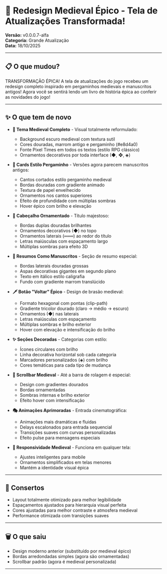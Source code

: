 # 👑 Redesign Medieval Épico - Tela de Atualizações Transformada!

**Versão:** v0.0.0.7-alfa  
**Categoria:** Grande Atualização  
**Data:** 18/10/2025

---

## 📋 O que mudou?

TRANSFORMAÇÃO ÉPICA! A tela de atualizações do jogo recebeu um redesign completo inspirado em pergaminhos medievais e manuscritos antigos! Agora você se sentirá lendo um livro de história épica ao conferir as novidades do jogo!

---

## ✨ O que tem de novo

- **🎨 Tema Medieval Completo** - Visual totalmente reformulado:
  - Background escuro medieval com textura sutil
  - Cores douradas, marrom antigo e pergaminho (#e8d4a0)
  - Fonte Pixel Times em todos os textos (estilo RPG clássico)
  - Ornamentos decorativos por toda interface (◆, ❖, ◈)
  
- **📜 Cards Estilo Pergaminho** - Versões agora parecem manuscritos antigos:
  - Cantos cortados estilo pergaminho medieval
  - Bordas douradas com gradiente animado
  - Textura de papel envelhecido
  - Ornamentos nos cantos superiores
  - Efeito de profundidade com múltiplas sombras
  - Hover épico com brilho e elevação

- **👑 Cabeçalho Ornamentado** - Título majestoso:
  - Bordas duplas douradas brilhantes
  - Ornamentos decorativos (◆) no topo
  - Ornamentos laterais (═══) ao redor do título
  - Letras maiúsculas com espaçamento largo
  - Múltiplas sombras para efeito 3D

- **📖 Resumos Como Manuscritos** - Seção de resumo especial:
  - Bordas laterais douradas grossas
  - Aspas decorativas gigantes em segundo plano
  - Texto em itálico estilo caligrafia
  - Fundo com gradiente marrom translúcido

- **🗡️ Botão "Voltar" Épico** - Design de brasão medieval:
  - Formato hexagonal com pontas (clip-path)
  - Gradiente tricolor dourado (claro → médio → escuro)
  - Ornamentos (◆) nas laterais
  - Letras maiúsculas com espaçamento
  - Múltiplas sombras e brilho exterior
  - Hover com elevação e intensificação do brilho

- **✨ Seções Decoradas** - Categorias com estilo:
  - Ícones circulares com brilho
  - Linha decorativa horizontal sob cada categoria
  - Marcadores personalizados (◈) com brilho
  - Cores temáticas para cada tipo de mudança

- **📜 Scrollbar Medieval** - Até a barra de rolagem é especial:
  - Design com gradientes dourados
  - Bordas ornamentadas
  - Sombras internas e brilho exterior
  - Efeito hover com intensificação

- **🎭 Animações Aprimoradas** - Entrada cinematográfica:
  - Animações mais dramáticas e fluidas
  - Delays escalonados para entrada sequencial
  - Transições suaves com curvas personalizadas
  - Efeito pulse para mensagens especiais

- **📱 Responsividade Medieval** - Funciona em qualquer tela:
  - Ajustes inteligentes para mobile
  - Ornamentos simplificados em telas menores
  - Mantém a identidade visual épica

---

## 🔧 Consertos

- Layout totalmente otimizado para melhor legibilidade
- Espaçamentos ajustados para hierarquia visual perfeita
- Cores ajustadas para melhor contraste e atmosfera medieval
- Performance otimizada com transições suaves

---

## 🗑️ O que saiu

- Design moderno anterior (substituído por medieval épico)
- Bordas arredondadas simples (agora são ornamentadas)
- Scrollbar padrão (agora é medieval personalizada)

---
